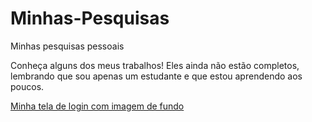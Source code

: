 # Minhas-Pesquisas
 Minhas pesquisas pessoais

 Conheça alguns dos meus trabalhos!
 Eles ainda não estão completos, lembrando que sou apenas um estudante e que estou aprendendo aos poucos.

 <a href="login/imagem de fundo/login.html">Minha tela de login com imagem de fundo</a>